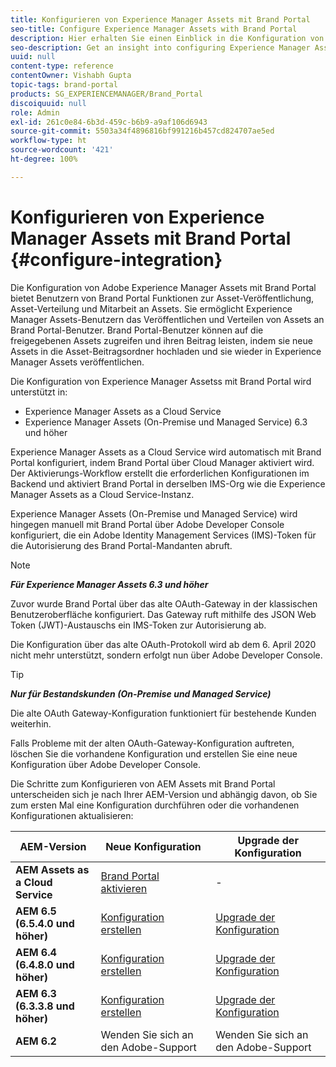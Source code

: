 ```yaml
---
title: Konfigurieren von Experience Manager Assets mit Brand Portal
seo-title: Configure Experience Manager Assets with Brand Portal
description: Hier erhalten Sie einen Einblick in die Konfiguration von Experience Manager Assets mit Brand Portal.
seo-description: Get an insight into configuring Experience Manager Assets with Brand Portal.
uuid: null
content-type: reference
contentOwner: Vishabh Gupta
topic-tags: brand-portal
products: SG_EXPERIENCEMANAGER/Brand_Portal
discoiquuid: null
role: Admin
exl-id: 261c0e84-6b3d-459c-b6b9-a9af106d6943
source-git-commit: 5503a34f4896816bf991216b457cd824707ae5ed
workflow-type: ht
source-wordcount: '421'
ht-degree: 100%

---
```


# Konfigurieren von Experience Manager Assets mit Brand Portal {#configure-integration}

Die Konfiguration von Adobe Experience Manager Assets mit Brand Portal bietet Benutzern von Brand Portal Funktionen zur Asset-Veröffentlichung, Asset-Verteilung und Mitarbeit an Assets. Sie ermöglicht Experience Manager Assets-Benutzern das Veröffentlichen und Verteilen von Assets an Brand Portal-Benutzer. Brand Portal-Benutzer können auf die freigegebenen Assets zugreifen und ihren Beitrag leisten, indem sie neue Assets in die Asset-Beitragsordner hochladen und sie wieder in Experience Manager Assets veröffentlichen.

Die Konfiguration von Experience Manager Assetss mit Brand Portal wird unterstützt in:

* Experience Manager Assets as a Cloud Service
* Experience Manager Assets (On-Premise und Managed Service) 6.3 und höher

Experience Manager Assets as a Cloud Service wird automatisch mit Brand Portal konfiguriert, indem Brand Portal über Cloud Manager aktiviert wird. Der Aktivierungs-Workflow erstellt die erforderlichen Konfigurationen im Backend und aktiviert Brand Portal in derselben IMS-Org wie die Experience Manager Assets as a Cloud Service-Instanz.

Experience Manager Assets (On-Premise und Managed Service) wird hingegen manuell mit Brand Portal über Adobe Developer Console konfiguriert, die ein Adobe Identity Management Services (IMS)-Token für die Autorisierung des Brand Portal-Mandanten abruft.

>[!NOTE]
>
>***Für Experience Manager Assets 6.3 und höher***
>
>Zuvor wurde Brand Portal über das alte OAuth-Gateway in der klassischen Benutzeroberfläche konfiguriert. Das Gateway ruft mithilfe des JSON Web Token (JWT)-Austauschs ein IMS-Token zur Autorisierung ab.
>
>Die Konfiguration über das alte OAuth-Protokoll wird ab dem 6. April 2020 nicht mehr unterstützt, sondern erfolgt nun über Adobe Developer Console.


>[!TIP]
>
>***Nur für Bestandskunden (On-Premise und Managed Service)***
>
>Die alte OAuth Gateway-Konfiguration funktioniert für bestehende Kunden weiterhin.
>
>Falls Probleme mit der alten OAuth-Gateway-Konfiguration auftreten, löschen Sie die vorhandene Konfiguration und erstellen Sie eine neue Konfiguration über Adobe Developer Console.

Die Schritte zum Konfigurieren von AEM Assets mit Brand Portal unterscheiden sich je nach Ihrer AEM-Version und abhängig davon, ob Sie zum ersten Mal eine Konfiguration durchführen oder die vorhandenen Konfigurationen aktualisieren:

| **AEM-Version** | **Neue Konfiguration** | **Upgrade der Konfiguration** |
|---|---|---|
| **AEM Assets as a Cloud Service** | [Brand Portal aktivieren](https://experienceleague.adobe.com/docs/experience-manager-cloud-service/assets/brand-portal/configure-aem-assets-with-brand-portal.html?lang=de) | - |
| **AEM 6.5 (6.5.4.0 und höher)** | [Konfiguration erstellen](https://experienceleague.adobe.com/docs/experience-manager-65/assets/brandportal/configure-aem-assets-with-brand-portal.html?lang=de) | [Upgrade der Konfiguration](https://experienceleague.adobe.com/docs/experience-manager-65/assets/brandportal/configure-aem-assets-with-brand-portal.html?lang=de#upgrade-integration-65) |
| **AEM 6.4 (6.4.8.0 und höher)** | [Konfiguration erstellen](https://experienceleague.adobe.com/docs/experience-manager-64/assets/brandportal/configure-aem-assets-with-brand-portal.html?lang=de) | [Upgrade der Konfiguration](https://experienceleague.adobe.com/docs/experience-manager-64/assets/brandportal/configure-aem-assets-with-brand-portal.html?lang=de#upgrade-integration-64) |
| **AEM 6.3 (6.3.3.8 und höher)** | [Konfiguration erstellen](https://helpx.adobe.com/de/experience-manager/6-3/assets/using/brand-portal-configuring-integration.html) | [Upgrade der Konfiguration](https://helpx.adobe.com/de/experience-manager/6-3/assets/using/brand-portal-configuring-integration.html#Upgradeconfiguration) |
| **AEM 6.2** | Wenden Sie sich an den Adobe-Support | Wenden Sie sich an den Adobe-Support |
